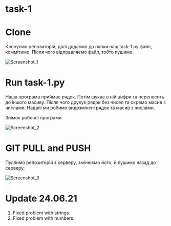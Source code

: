 # task-1

# Clone
Клонуємо репозиторій, далі додаємо до папки наш task-1.py файл, коммітимо.
Після чого відправляємо файл, тобто пушимо.

![Screenshot_1](https://user-images.githubusercontent.com/65035716/122965488-ea06d600-d390-11eb-8b50-f24de03ecc80.jpg)

# Run task-1.py
Наша програма приймає рядок. Потім шукає в ній цифри та переносить до іншого масиву.
Після чого друкує рядок без чисел та окремо масив з числами.
Надалі ми робимо видозмінені рядок та масив з числами.

Знімок робочої програми.

![Screenshot_2](https://user-images.githubusercontent.com/65035716/122965569-0276f080-d391-11eb-83a8-f2b426b6a206.jpg)

# GIT PULL and PUSH
Пуллимо репозиторій з серверу, змінюємо його, й пушимо назад до серверу.

![Screenshot_3](https://user-images.githubusercontent.com/65035716/122968042-c729f100-d393-11eb-876c-be00cd51208c.jpg)

# Update 24.06.21

1. Fixed problem with strings.
1. Fixed problem with numbers.